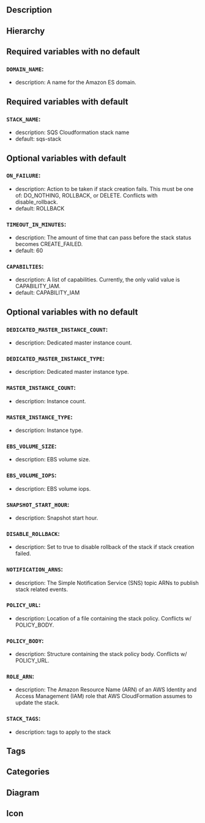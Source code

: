 

## Description


## Hierarchy



## Required variables with no default

### `DOMAIN_NAME`:
  * description: A name for the Amazon ES domain.


## Required variables with default

### `STACK_NAME`:
  * description: SQS Cloudformation stack name
  * default: sqs-stack


## Optional variables with default

### `ON_FAILURE`:
  * description: Action to be taken if stack creation fails. This must be one of: DO_NOTHING, ROLLBACK, or DELETE. Conflicts with disable_rollback.
  * default: ROLLBACK

### `TIMEOUT_IN_MINUTES`:
  * description: The amount of time that can pass before the stack status becomes CREATE_FAILED.
  * default: 60

### `CAPABILTIES`:
  * description: A list of capabilities. Currently, the only valid value is CAPABILITY_IAM.
  * default: CAPABILITY_IAM


## Optional variables with no default

### `DEDICATED_MASTER_INSTANCE_COUNT`:
  * description: Dedicated master instance count.

### `DEDICATED_MASTER_INSTANCE_TYPE`:
  * description: Dedicated master instance type.

### `MASTER_INSTANCE_COUNT`:
  * description: Instance count.

### `MASTER_INSTANCE_TYPE`:
  * description: Instance type.

### `EBS_VOLUME_SIZE`:
  * description: EBS volume size.

### `EBS_VOLUME_IOPS`:
  * description: EBS volume iops.

### `SNAPSHOT_START_HOUR`:
  * description: Snapshot start hour.

### `DISABLE_ROLLBACK`:
  * description: Set to true to disable rollback of the stack if stack creation failed.

### `NOTIFICATION_ARNS`:
  * description: The Simple Notification Service (SNS) topic ARNs to publish stack related events.

### `POLICY_URL`:
  * description: Location of a file containing the stack policy. Conflicts w/ POLICY_BODY.

### `POLICY_BODY`:
  * description: Structure containing the stack policy body. Conflicts w/ POLICY_URL.

### `ROLE_ARN`:
  * description: The Amazon Resource Name (ARN) of an AWS Identity and Access Management (IAM) role that AWS CloudFormation assumes to update the stack.

### `STACK_TAGS`:
  * description: tags to apply to the stack

## Tags


## Categories


## Diagram


## Icon


